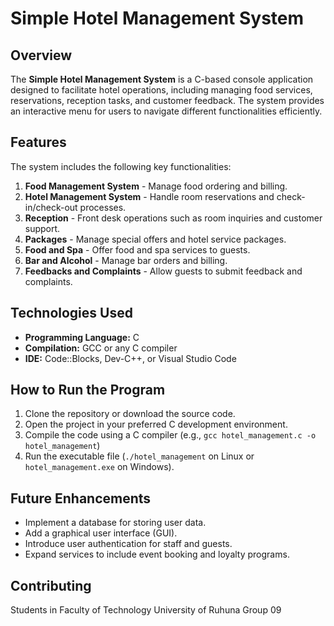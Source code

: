 # Simple Hotel Management System

## Overview
The **Simple Hotel Management System** is a C-based console application designed to facilitate hotel operations, including managing food services, reservations, reception tasks, and customer feedback. The system provides an interactive menu for users to navigate different functionalities efficiently.

## Features
The system includes the following key functionalities:

1. **Food Management System** - Manage food ordering and billing.
2. **Hotel Management System** - Handle room reservations and check-in/check-out processes.
3. **Reception** - Front desk operations such as room inquiries and customer support.
4. **Packages** - Manage special offers and hotel service packages.
5. **Food and Spa** - Offer food and spa services to guests.
6. **Bar and Alcohol** - Manage bar orders and billing.
7. **Feedbacks and Complaints** - Allow guests to submit feedback and complaints.

## Technologies Used
- **Programming Language:** C
- **Compilation:** GCC or any C compiler
- **IDE:** Code::Blocks, Dev-C++, or Visual Studio Code

## How to Run the Program
1. Clone the repository or download the source code.
2. Open the project in your preferred C development environment.
3. Compile the code using a C compiler (e.g., `gcc hotel_management.c -o hotel_management`)
4. Run the executable file (`./hotel_management` on Linux or `hotel_management.exe` on Windows).

## Future Enhancements
- Implement a database for storing user data.
- Add a graphical user interface (GUI).
- Introduce user authentication for staff and guests.
- Expand services to include event booking and loyalty programs.

## Contributing
Students in Faculty of Technology University of Ruhuna Group 09






